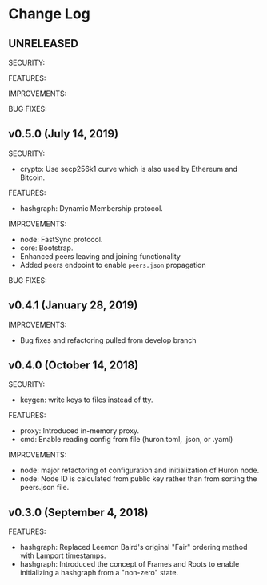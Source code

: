 # Change Log

## UNRELEASED

SECURITY:

FEATURES:

IMPROVEMENTS:

BUG FIXES:

## v0.5.0 (July 14, 2019)

SECURITY:

* crypto: Use secp256k1 curve which is also used by Ethereum and Bitcoin.

FEATURES:

* hashgraph: Dynamic Membership protocol.

IMPROVEMENTS:

* node: FastSync protocol.
* core: Bootstrap.
* Enhanced peers leaving and joining functionality
* Added peers endpoint to enable `peers.json` propagation

BUG FIXES:

## v0.4.1 (January 28, 2019)

IMPROVEMENTS:

* Bug fixes and refactoring pulled from develop branch

## v0.4.0 (October 14, 2018)

SECURITY:

* keygen: write keys to files instead of tty.

FEATURES:

* proxy: Introduced in-memory proxy.
* cmd: Enable reading config from file (huron.toml, .json, or .yaml)

IMPROVEMENTS:

* node: major refactoring of configuration and initialization of Huron node.
* node: Node ID is calculated from public key rather than from sorting the
peers.json file.

## v0.3.0 (September 4, 2018)

FEATURES:

* hashgraph: Replaced Leemon Baird's original "Fair" ordering method with
Lamport timestamps.
* hashgraph: Introduced the concept of Frames and Roots to enable initializing a
hashgraph from a "non-zero" state.
